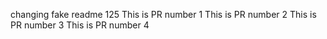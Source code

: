 changing fake readme 125
This is PR number 1
This is PR number 2
This is PR number 3
This is PR number 4
